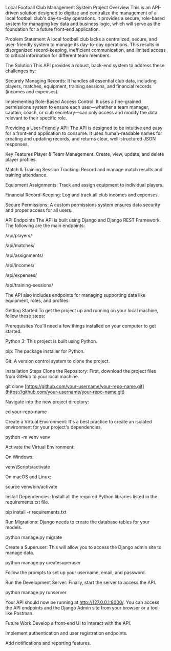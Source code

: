 Local Football Club Management System
Project Overview
This is an API-driven solution designed to digitize and centralize the management of a local football club's day-to-day operations. It provides a secure, role-based system for managing key data and business logic, which will serve as the foundation for a future front-end application.

Problem Statement
A local football club lacks a centralized, secure, and user-friendly system to manage its day-to-day operations. This results in disorganized record-keeping, inefficient communication, and limited access to critical information for different team members.

The Solution
This API provides a robust, back-end system to address these challenges by:

Securely Managing Records: It handles all essential club data, including players, matches, equipment, training sessions, and financial records (incomes and expenses).

Implementing Role-Based Access Control: It uses a fine-grained permissions system to ensure each user—whether a team manager, captain, coach, or club secretary—can only access and modify the data relevant to their specific role.

Providing a User-Friendly API: The API is designed to be intuitive and easy for a front-end application to consume. It uses human-readable names for creating and updating records, and returns clear, well-structured JSON responses.

Key Features
Player & Team Management: Create, view, update, and delete player profiles.

Match & Training Session Tracking: Record and manage match results and training attendance.

Equipment Assignments: Track and assign equipment to individual players.

Financial Record-Keeping: Log and track all club incomes and expenses.

Secure Permissions: A custom permissions system ensures data security and proper access for all users.

API Endpoints
The API is built using Django and Django REST Framework. The following are the main endpoints:

/api/players/

/api/matches/

/api/assignments/

/api/incomes/

/api/expenses/

/api/training-sessions/

The API also includes endpoints for managing supporting data like equipment, roles, and profiles.

Getting Started
To get the project up and running on your local machine, follow these steps:

Prerequisites
You'll need a few things installed on your computer to get started.

Python 3: This project is built using Python.

pip: The package installer for Python.

Git: A version control system to clone the project.

Installation Steps
Clone the Repository: First, download the project files from GitHub to your local machine.

git clone [https://github.com/your-username/your-repo-name.git](https://github.com/your-username/your-repo-name.git)

Navigate into the new project directory:

cd your-repo-name

Create a Virtual Environment: It's a best practice to create an isolated environment for your project's dependencies.

python -m venv venv

Activate the Virtual Environment:

On Windows:

venv\Scripts\activate

On macOS and Linux:

source venv/bin/activate

Install Dependencies: Install all the required Python libraries listed in the requirements.txt file.

pip install -r requirements.txt

Run Migrations: Django needs to create the database tables for your models.

python manage.py migrate

Create a Superuser: This will allow you to access the Django admin site to manage data.

python manage.py createsuperuser

Follow the prompts to set up your username, email, and password.

Run the Development Server: Finally, start the server to access the API.

python manage.py runserver

Your API should now be running at http://127.0.0.1:8000/. You can access the API endpoints and the Django Admin site from your browser or a tool like Postman.

Future Work
Develop a front-end UI to interact with the API.

Implement authentication and user registration endpoints.

Add notifications and reporting features.